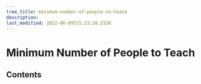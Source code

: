 ```yaml
---
tree_title: minimum-number-of-people-to-teach
description: 
last_modified: 2022-06-09T21:23:28.2328
---
```


# Minimum Number of People to Teach

## Contents
